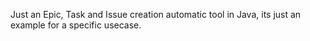 Just an Epic, Task and Issue creation automatic tool in Java, its just an example for a specific usecase. 

